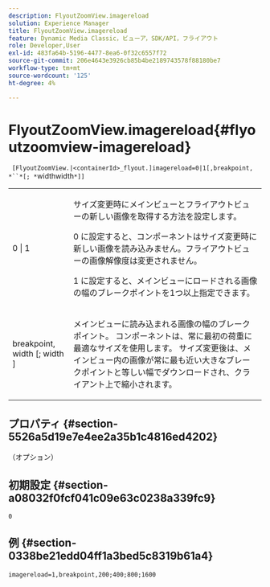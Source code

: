 ```yaml
---
description: FlyoutZoomView.imagereload
solution: Experience Manager
title: FlyoutZoomView.imagereload
feature: Dynamic Media Classic，ビューア，SDK/API，フライアウト
role: Developer,User
exl-id: 483fa64b-5196-4477-8ea6-0f32c6557f72
source-git-commit: 206e4643e3926cb85b4be2189743578f88180be7
workflow-type: tm+mt
source-wordcount: '125'
ht-degree: 4%

---
```


# FlyoutZoomView.imagereload{#flyoutzoomview-imagereload}

` [FlyoutZoomView.|<containerId>_flyout.]imagereload=0|1[,breakpoint, *``*[; *`widthwidth`*]]`

<table id="table_42CA0074AD7C4F0D9FC81E9FCB0591C0"> 
 <tbody> 
  <tr> 
   <td colname="col1"> <p> <span class="codeph"> 0 | 1 </span> </p> </td> 
   <td colname="col2"> <p> サイズ変更時にメインビューとフライアウトビューの新しい画像を取得する方法を設定します。 </p> <p><span class="codeph"> 0 </span>に設定すると、コンポーネントはサイズ変更時に新しい画像を読み込みません。フライアウトビューの画像解像度は変更されません。 </p> <p><span class="codeph"> 1 </span>に設定すると、メインビューにロードされる画像の幅のブレークポイントを1つ以上指定できます。 </p> </td> 
  </tr> 
  <tr> 
   <td colname="col1"> <p> <span class="codeph"> breakpoint,  <span class="varname"> width  </span>[; <span class="varname"> width  </span>]  </span> </p> </td> 
   <td colname="col2"> <p> メインビューに読み込まれる画像の幅のブレークポイント。 コンポーネントは、常に最初の荷重に最適なサイズを使用します。 サイズ変更後は、メインビュー内の画像が常に最も近い大きなブレークポイントと等しい幅でダウンロードされ、クライアント上で縮小されます。 </p> </td> 
  </tr> 
 </tbody> 
</table>

## プロパティ {#section-5526a5d19e7e4ee2a35b1c4816ed4202}

（オプション）

## 初期設定 {#section-a08032f0fcf041c09e63c0238a339fc9}

`0`

## 例 {#section-0338be21edd04ff1a3bed5c8319b61a4}

`imagereload=1,breakpoint,200;400;800;1600`
